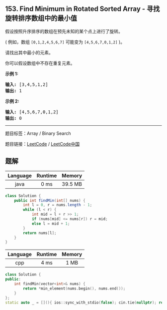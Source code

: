 ## 153. Find Minimum in Rotated Sorted Array - 寻找旋转排序数组中的最小值

<!--If you want to use the English description, use `question.content` instead-->

<p>假设按照升序排序的数组在预先未知的某个点上进行了旋转。</p>

<p>( 例如，数组&nbsp;<code>[0,1,2,4,5,6,7]</code> <strong> </strong>可能变为&nbsp;<code>[4,5,6,7,0,1,2]</code>&nbsp;)。</p>

<p>请找出其中最小的元素。</p>

<p>你可以假设数组中不存在重复元素。</p>

<p><strong>示例 1:</strong></p>

<pre><strong>输入:</strong> [3,4,5,1,2]
<strong>输出:</strong> 1</pre>

<p><strong>示例 2:</strong></p>

<pre><strong>输入:</strong> [4,5,6,7,0,1,2]
<strong>输出:</strong> 0</pre>



-----

题目标签：Array / Binary Search

题目链接：[LeetCode](https://leetcode.com/problems/find-minimum-in-rotated-sorted-array/description/)  /  [LeetCode中国](https://leetcode-cn.com/problems/find-minimum-in-rotated-sorted-array/description/)

## 题解



| Language | Runtime | Memory |
|:---:|:---:|:---:|
| java  | 0  ms | 39.5 MB |

```java
class Solution {
    public int findMin(int[] nums) {
        int l = 0, r = nums.length - 1;
        while (l < r) {
            int mid = l + r >> 1;
            if (nums[mid] <= nums[r]) r = mid;
            else l = mid + 1;
        }
        return nums[l];
    }
}
```


| Language | Runtime | Memory |
|:---:|:---:|:---:|
| cpp  | 4  ms | 1 MB |

```cpp
class Solution {
public:
    int findMin(vector<int>& nums) {
        return *min_element(nums.begin(), nums.end());
    }
};
static auto _ = [](){ ios::sync_with_stdio(false); cin.tie(nullptr); return 0; }();
```
